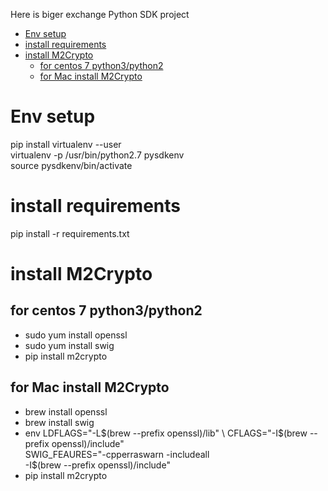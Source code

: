 Here is biger exchange Python SDK  project  
<!-- TOC -->

- [Env setup](#env-setup)
- [install requirements](#install-requirements)
- [install M2Crypto](#install-m2crypto)
    - [for centos 7 python3/python2](#for-centos-7-python3python2)
    - [for Mac install M2Crypto](#for-mac-install-m2crypto)

<!-- /TOC -->

# Env setup  

pip install virtualenv --user  
virtualenv -p /usr/bin/python2.7 pysdkenv  
source pysdkenv/bin/activate  

# install requirements
pip install -r requirements.txt 

# install M2Crypto  
## for centos 7 python3/python2
* sudo yum install openssl
* sudo yum install swig
* pip install m2crypto

## for Mac install M2Crypto   
* brew install openssl   
* brew install swig   
* env LDFLAGS="-L$(brew --prefix openssl)/lib" \
CFLAGS="-I$(brew --prefix openssl)/include" \
SWIG_FEAURES="-cpperraswarn -includeall \
-I$(brew --prefix openssl)/include"
* pip install m2crypto

